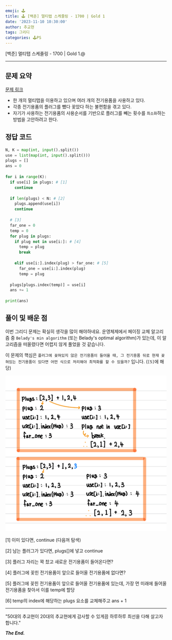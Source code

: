 ```yaml
---
emoji: 🕹️
title: 🕹️ [백준] 멀티탭 스케줄링 - 1700 | Gold 1
date: '2023-11-10 10:30:00'
author: 추교현
tags: 그리디
categories: 🕹️PS
---
```


[백준] 멀티탭 스케줄링 - 1700 | Gold 1.@

---

## 문제 요약

[문제 링크](https://www.acmicpc.net/problem/1700)

- 한 개의 멀티탭을 이용하고 있으며 여러 개의 전기용품을 사용하고 있다.
- 각종 전기용품의 플러그를 뺐다 꽂았다 하는 불편함을 겪고 있다.
- 자기가 사용하는 전기용품의 사용순서를 기반으로 플러그를 빼는 횟수를 `최소화`하는 방법을 고안하려고 한다.

## 정답 코드

```python
N, K = map(int, input().split())
use = list(map(int, input().split()))
plugs = []
ans = 0

for i in range(K):
  if use[i] in plugs: # [1]
    continue

  if len(plugs) < N: # [2]
    plugs.append(use[i])
    continue

  # [3]
  far_one = 0
  temp = 0
  for plug in plugs:
    if plug not in use[i:]: # [4]
      temp = plug
      break

    elif use[i:].index(plug) > far_one: # [5]
      far_one = use[i:].index(plug)
      temp = plug

  plugs[plugs.index(temp)] = use[i]
  ans += 1

print(ans)
```

## 풀이 및 배운 점

이번 그리디 문제는 확실히 생각을 많이 해야하네요. 운영체제에서 페이징 교체 알고리즘 중 `Belady's min algorithm` (또는 Belady's optimal algorithm)가 있는데, 이 알고리즘을 떠올렸다면 어렵지 않게 풀었을 것 같습니다.

이 문제의 핵심은 `플러그에 꽂혀있지 않은 전기용품이 들어올 때, 그 전기용품 뒤로 현재 꽂혀있는 전기용품이 있다면 어떤 식으로 처리해야 최적화를 할 수 있을까?` 입니다. (`[5]`에 해당)

![boj-1700-1.jpeg](boj-1700-1.jpeg)

[1] 이미 있다면, continue (다음꺼 탐색)

[2] 남는 플러그가 있다면, plugs[]에 넣고 continue

[3] 플러그 자리는 꽉 찼고 새로운 전기용품이 들어온다면?

[4] 플러그에 꽂힌 전기용품이 앞으로 들어올 전기용품에 없다면?

[5] 플러그에 꽂힌 전기용품이 앞으로 들어올 전기용품에 있는데, 가장 먼 미래에 들어올 전기용품을 찾아서 이를 temp에 할당

[6] temp의 index에 해당하는 plugs 요소를 교체해주고 ans + 1

---

"50대의 추교현이 20대의 추교현에게 감사할 수 있게끔 하루하루 최선을 다해 살고자 합니다."

**_The End._**
